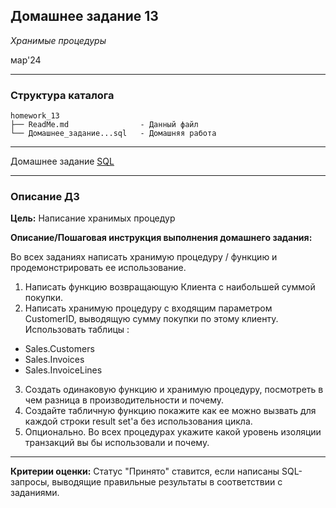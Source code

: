 ## Домашнее задание 13
*Хранимые процедуры*

мар'24
<hr>

### Структура каталога

```
homework_13
├── ReadMe.md                - Данный файл
└── Домашнее_задание...sql   - Домашняя работа

```

<hr>

Домашнее задание [SQL](%C4%EE%EC%E0%F8%ED%E5%E5_%E7%E0%E4%E0%ED%E8%E5-455564-d0e31d.sql)

<hr>

### Описание ДЗ

**Цель:**
Написание хранимых процедур

**Описание/Пошаговая инструкция выполнения домашнего задания:**

Во всех заданиях написать хранимую процедуру / функцию и продемонстрировать ее использование.

1. Написать функцию возвращающую Клиента с наибольшей суммой покупки.
2. Написать хранимую процедуру с входящим параметром СustomerID, выводящую сумму покупки по этому клиенту.
Использовать таблицы :
- Sales.Customers
- Sales.Invoices
- Sales.InvoiceLines
3. Создать одинаковую функцию и хранимую процедуру, посмотреть в чем разница в производительности и почему.
4. Создайте табличную функцию покажите как ее можно вызвать для каждой строки result set'а без использования цикла.
5. Опционально. Во всех процедурах укажите какой уровень изоляции транзакций вы бы использовали и почему.

<hr>

**Критерии оценки:** Статус "Принято" ставится, если написаны SQL-запросы, выводящие правильные результаты в соответствии с заданиями.
